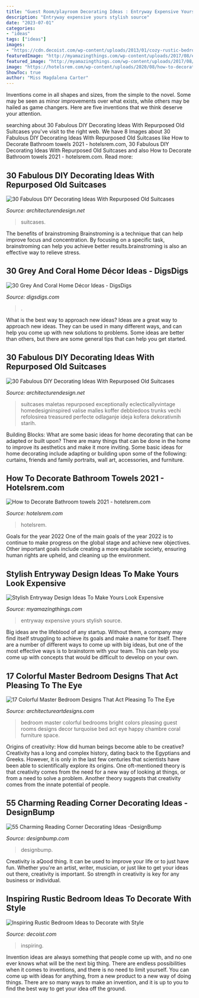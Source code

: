 ```yaml
---
title: "Guest Room/playroom Decorating Ideas : Entryway Expensive Yours Stylish Source"
description: "Entryway expensive yours stylish source"
date: "2023-07-01"
categories:
- "ideas"
tags: ["ideas"]
images:
- "https://cdn.decoist.com/wp-content/uploads/2013/01/cozy-rustic-bedroom-design.jpg"
featuredImage: "http://myamazingthings.com/wp-content/uploads/2017/08/entryway-ideas-4.png"
featured_image: "http://myamazingthings.com/wp-content/uploads/2017/08/entryway-ideas-4.png"
image: "https://hotelsrem.com/wp-content/uploads/2020/08/how-to-decorate-bathroom-towels-best-of-bathroom-towel-decorating-of-how-to-decorate-bathroom-towels.jpg"
ShowToc: true
author: "Miss Magdalena Carter"
---
```



Inventions come in all shapes and sizes, from the simple to the novel. Some may be seen as minor improvements over what exists, while others may be hailed as game changers. Here are five inventions that we think deserve your attention.

	

		
searching about 30 Fabulous DIY Decorating Ideas With Repurposed Old Suitcases you've visit to the right web. We have 8 Images about 30 Fabulous DIY Decorating Ideas With Repurposed Old Suitcases like How to Decorate Bathroom towels 2021 - hotelsrem.com, 30 Fabulous DIY Decorating Ideas With Repurposed Old Suitcases and also How to Decorate Bathroom towels 2021 - hotelsrem.com. Read more:
		
    
## 30 Fabulous DIY Decorating Ideas With Repurposed Old Suitcases

<img loading=lazy src="https://cdn.architecturendesign.net/wp-content/uploads/2015/07/AD-Old-Suitcases-Decor-12.jpg" onerror="this.onerror=null;this.src='https://tse1.mm.bing.net/th?id=OIP.05D9VPQ5ejj-6pIJfwnttwHaLJ&amp;pid=15.1';" alt="30 Fabulous DIY Decorating Ideas With Repurposed Old Suitcases">

_Source: architecturendesign.net_

>suitcases. 

	

The benefits of brainstroming
Brainstroming is a technique that can help improve focus and concentration. By focusing on a specific task, brainstroming can help you achieve better results.brainstroming is also an effective way to relieve stress.

    
## 30 Grey And Coral Home Décor Ideas - DigsDigs

<img loading=lazy src="https://www.digsdigs.com/photos/grey-and-coral-home-decor-ideas-30.jpg" onerror="this.onerror=null;this.src='https://tse3.mm.bing.net/th?id=OIP.GI8-xT4laSB8MU6nmwZ7-QHaJ4&amp;pid=15.1';" alt="30 Grey And Coral Home Décor Ideas - DigsDigs">

_Source: digsdigs.com_

>. 

	

What is the best way to approach new ideas?
Ideas are a great way to approach new ideas. They can be used in many different ways, and can help you come up with new solutions to problems. Some ideas are better than others, but there are some general tips that can help you get started.

    
## 30 Fabulous DIY Decorating Ideas With Repurposed Old Suitcases

<img loading=lazy src="https://cdn.architecturendesign.net/wp-content/uploads/2015/07/AD-Old-Suitcases-Decor-25.jpg" onerror="this.onerror=null;this.src='https://tse2.mm.bing.net/th?id=OIP.lApe2fHoRGwsrtaEgaX7iAHaJ4&amp;pid=15.1';" alt="30 Fabulous DIY Decorating Ideas With Repurposed Old Suitcases">

_Source: architecturendesign.net_

>suitcases maletas repurposed exceptionally eclecticallyvintage homedesigninspired valise malles koffer debbiedoos trunks vechi refolosirea treasured perfecte odlaganje ideja kofera dekorativnih starih. 

	

Building Blocks: What are some basic ideas for home decorating that can be adapted or built upon?
There are many things that can be done in the home to improve its aesthetics and make it more inviting. Some basic ideas for home decorating include adapting or building upon some of the following: curtains, friends and family portraits, wall art, accessories, and furniture.

    
## How To Decorate Bathroom Towels 2021 - Hotelsrem.com

<img loading=lazy src="https://hotelsrem.com/wp-content/uploads/2020/08/how-to-decorate-bathroom-towels-best-of-bathroom-towel-decorating-of-how-to-decorate-bathroom-towels.jpg" onerror="this.onerror=null;this.src='https://tse2.mm.bing.net/th?id=OIP.9qjFOBIhCHkJOgjsL0vzXgHaLE&amp;pid=15.1';" alt="How to Decorate Bathroom towels 2021 - hotelsrem.com">

_Source: hotelsrem.com_

>hotelsrem. 

	

Goals for the year 2022
One of the main goals of the year 2022 is to continue to make progress on the global stage and achieve new objectives. Other important goals include creating a more equitable society, ensuring human rights are upheld, and cleaning up the environment.

    
## Stylish Entryway Design Ideas To Make Yours Look Expensive

<img loading=lazy src="http://myamazingthings.com/wp-content/uploads/2017/08/entryway-ideas-4.png" onerror="this.onerror=null;this.src='https://tse3.mm.bing.net/th?id=OIP.9mAPYq5ZExoAWqMFmKdn7wHaLG&amp;pid=15.1';" alt="Stylish Entryway Design Ideas To Make Yours Look Expensive">

_Source: myamazingthings.com_

>entryway expensive yours stylish source. 

	

Big ideas are the lifeblood of any startup. Without them, a company may find itself struggling to achieve its goals and make a name for itself. There are a number of different ways to come up with big ideas, but one of the most effective ways is to brainstorm with your team. This can help you come up with concepts that would be difficult to develop on your own.

    
## 17 Colorful Master Bedroom Designs That Act Pleasing To The Eye

<img loading=lazy src="http://www.architectureartdesigns.com/wp-content/uploads/2016/05/3-85.jpg" onerror="this.onerror=null;this.src='https://tse2.mm.bing.net/th?id=OIP.RI1MUf_12ccJkG8YhKydMwHaJ2&amp;pid=15.1';" alt="17 Colorful Master Bedroom Designs That Act Pleasing To The Eye">

_Source: architectureartdesigns.com_

>bedroom master colorful bedrooms bright colors pleasing guest rooms designs decor turquoise bed act eye happy chambre coral furniture space. 

	

Origins of creativity: How did human beings become able to be creative?
Creativity has a long and complex history, dating back to the Egyptians and Greeks. However, it is only in the last few centuries that scientists have been able to scientifically explore its origins. One oft-mentioned theory is that creativity comes from the need for a new way of looking at things, or from a need to solve a problem. Another theory suggests that creativity comes from the innate potential of people.

    
## 55 Charming Reading Corner Decorating Ideas -DesignBump

<img loading=lazy src="http://cdn.designbump.com/wp-content/uploads/2015/11/reading-corner-nook16.jpg" onerror="this.onerror=null;this.src='https://tse1.mm.bing.net/th?id=OIP.YM4eHyaZisHada0sFwrXkgHaLG&amp;pid=15.1';" alt="55 Charming Reading Corner Decorating Ideas -DesignBump">

_Source: designbump.com_

>designbump. 

	

Creativity is aQood thing. It can be used to improve your life or to just have fun. Whether you're an artist, writer, musician, or just like to get your ideas out there, creativity is important. So strength in creativity is key for any business or individual.

    
## Inspiring Rustic Bedroom Ideas To Decorate With Style

<img loading=lazy src="https://cdn.decoist.com/wp-content/uploads/2013/01/cozy-rustic-bedroom-design.jpg" onerror="this.onerror=null;this.src='https://tse1.mm.bing.net/th?id=OIP.txxDn_bJxb5_vQbycHY4eAHaLI&amp;pid=15.1';" alt="Inspiring Rustic Bedroom Ideas to Decorate with Style">

_Source: decoist.com_

>inspiring. 

	

Invention ideas are always something that people come up with, and no one ever knows what will be the next big thing. There are endless possibilities when it comes to inventions, and there is no need to limit yourself. You can come up with ideas for anything, from a new product to a new way of doing things. There are so many ways to make an invention, and it is up to you to find the best way to get your idea off the ground.

